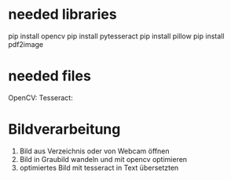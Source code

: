 # needed libraries
pip install opencv
pip install pytesseract
pip install pillow
pip install pdf2image

# needed files
OpenCV: 
Tesseract: 

# Bildverarbeitung

1. Bild aus Verzeichnis oder von Webcam öffnen
2. Bild in Graubild wandeln und mit opencv optimieren
3. optimiertes Bild mit tesseract in Text übersetzten
